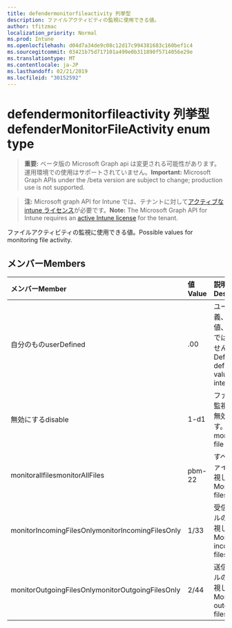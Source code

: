 ```yaml
---
title: defendermonitorfileactivity 列挙型
description: ファイルアクティビティの監視に使用できる値。
author: tfitzmac
localization_priority: Normal
ms.prod: Intune
ms.openlocfilehash: d04d7a34de9c08c12d17c994381683c160bef1c4
ms.sourcegitcommit: 03421b75d717101a499e0b311890f5714056e29e
ms.translationtype: MT
ms.contentlocale: ja-JP
ms.lasthandoff: 02/21/2019
ms.locfileid: "30152592"
---
```

# <a name="defendermonitorfileactivity-enum-type"></a><span data-ttu-id="56300-103">defendermonitorfileactivity 列挙型</span><span class="sxs-lookup"><span data-stu-id="56300-103">defenderMonitorFileActivity enum type</span></span>

> <span data-ttu-id="56300-104">**重要:** ベータ版の Microsoft Graph api は変更される可能性があります。運用環境での使用はサポートされていません。</span><span class="sxs-lookup"><span data-stu-id="56300-104">**Important:** Microsoft Graph APIs under the /beta version are subject to change; production use is not supported.</span></span>

> <span data-ttu-id="56300-105">**注:** Microsoft graph API for Intune では、テナントに対して[アクティブな intune ライセンス](https://go.microsoft.com/fwlink/?linkid=839381)が必要です。</span><span class="sxs-lookup"><span data-stu-id="56300-105">**Note:** The Microsoft Graph API for Intune requires an [active Intune license](https://go.microsoft.com/fwlink/?linkid=839381) for the tenant.</span></span>

<span data-ttu-id="56300-106">ファイルアクティビティの監視に使用できる値。</span><span class="sxs-lookup"><span data-stu-id="56300-106">Possible values for monitoring file activity.</span></span>

## <a name="members"></a><span data-ttu-id="56300-107">メンバー</span><span class="sxs-lookup"><span data-stu-id="56300-107">Members</span></span>
|<span data-ttu-id="56300-108">メンバー</span><span class="sxs-lookup"><span data-stu-id="56300-108">Member</span></span>|<span data-ttu-id="56300-109">値</span><span class="sxs-lookup"><span data-stu-id="56300-109">Value</span></span>|<span data-ttu-id="56300-110">説明</span><span class="sxs-lookup"><span data-stu-id="56300-110">Description</span></span>|
|:---|:---|:---|
|<span data-ttu-id="56300-111">自分のもの</span><span class="sxs-lookup"><span data-stu-id="56300-111">userDefined</span></span>|<span data-ttu-id="56300-112">.0</span><span class="sxs-lookup"><span data-stu-id="56300-112">0</span></span>|<span data-ttu-id="56300-113">ユーザー定義、既定値、意図的ではありません。</span><span class="sxs-lookup"><span data-stu-id="56300-113">User Defined, default value, no intent.</span></span>|
|<span data-ttu-id="56300-114">無効にする</span><span class="sxs-lookup"><span data-stu-id="56300-114">disable</span></span>|<span data-ttu-id="56300-115">1-d</span><span class="sxs-lookup"><span data-stu-id="56300-115">1</span></span>|<span data-ttu-id="56300-116">ファイルの監視処理を無効にします。</span><span class="sxs-lookup"><span data-stu-id="56300-116">Disable monitoring file activity.</span></span>|
|<span data-ttu-id="56300-117">monitorallfiles</span><span class="sxs-lookup"><span data-stu-id="56300-117">monitorAllFiles</span></span>|<span data-ttu-id="56300-118">pbm-2</span><span class="sxs-lookup"><span data-stu-id="56300-118">2</span></span>|<span data-ttu-id="56300-119">すべてのファイルを監視します。</span><span class="sxs-lookup"><span data-stu-id="56300-119">Monitor all files.</span></span>|
|<span data-ttu-id="56300-120">monitorIncomingFilesOnly</span><span class="sxs-lookup"><span data-stu-id="56300-120">monitorIncomingFilesOnly</span></span>|<span data-ttu-id="56300-121">1/3</span><span class="sxs-lookup"><span data-stu-id="56300-121">3</span></span>| <span data-ttu-id="56300-122">受信ファイルのみを監視します。</span><span class="sxs-lookup"><span data-stu-id="56300-122">Monitor incoming files only.</span></span>|
|<span data-ttu-id="56300-123">monitorOutgoingFilesOnly</span><span class="sxs-lookup"><span data-stu-id="56300-123">monitorOutgoingFilesOnly</span></span>|<span data-ttu-id="56300-124">2/4</span><span class="sxs-lookup"><span data-stu-id="56300-124">4</span></span>|<span data-ttu-id="56300-125">送信ファイルのみを監視します。</span><span class="sxs-lookup"><span data-stu-id="56300-125">Monitor outgoing files only.</span></span>|




